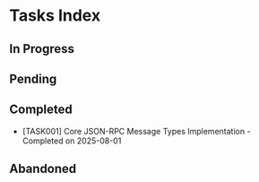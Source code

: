 # Tasks Index

## In Progress

## Pending

## Completed
- [TASK001] Core JSON-RPC Message Types Implementation - Completed on 2025-08-01

## Abandoned
